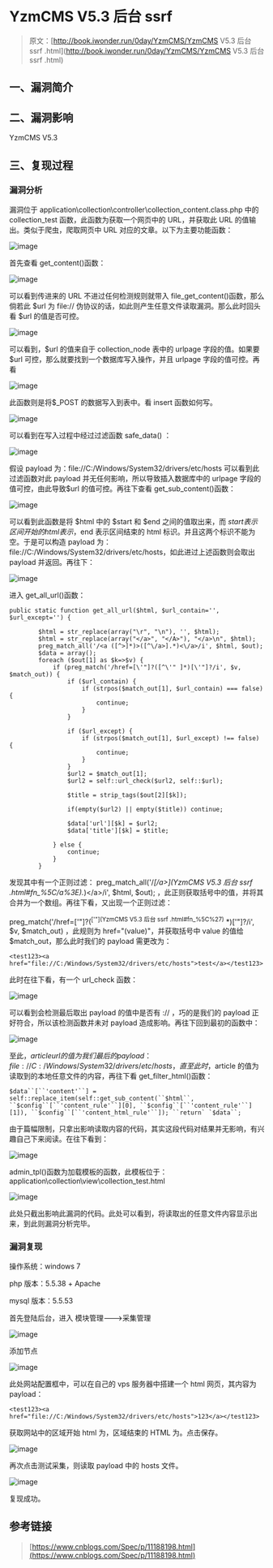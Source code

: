 # YzmCMS V5.3 后台 ssrf

> 原文：[http://book.iwonder.run/0day/YzmCMS/YzmCMS V5.3 后台 ssrf .html](http://book.iwonder.run/0day/YzmCMS/YzmCMS V5.3 后台 ssrf .html)

## 一、漏洞简介

## 二、漏洞影响

YzmCMS V5.3

## 三、复现过程

### 漏洞分析

漏洞位于 application\collection\controller\collection_content.class.php 中的 collection_test 函数，此函数为获取一个网页中的 URL，并获取此 URL 的值输出。类似于爬虫，爬取网页中 URL 对应的文章。以下为主要功能函数：　

![image](img/2f504aa1de23cb65a9ec38978bb38ef0.png)

首先查看 get_content()函数：

![image](img/7ad8c621c2cd7c2031d734b0013eb99a.png)

可以看到传进来的 URL 不进过任何检测规则就带入 file_get_content()函数，那么倘若此 $url 为 file:// 伪协议的话，如此则产生任意文件读取漏洞。那么此时回头看 $url 的值是否可控。

![image](img/d63c4831137fb9134692485e87a9b9c9.png)

可以看到，$url 的值来自于 collection_node 表中的 urlpage 字段的值。如果要 $url 可控，那么就要找到一个数据库写入操作，并且 urlpage 字段的值可控。再看

![image](img/4b237fd4d814a8338da7276bd7737fab.png)

此函数则是将$_POST 的数据写入到表中。看 insert 函数如何写。

![image](img/f5e7ee099c81c4dde9b6b47c23fdaffa.png)

可以看到在写入过程中经过过滤函数 safe_data() ：

![image](img/a7cf3e803802ce002719121abe2d3595.png)

假设 payload 为：file://C:/Windows/System32/drivers/etc/hosts 可以看到此过滤函数对此 payload 并无任何影响，所以导致插入数据库中的 urlpage 字段的值可控，由此导致$url 的值可控。再往下查看 get_sub_content()函数：

![image](img/0abea9fd683d7bc9914e17caa6dc5722.png)

可以看到此函数是将 $html 中的 $start 和 $end 之间的值取出来，而 $start 表示区间开始的 html 表示，$end 表示区间结束的 html 标识。并且这两个标识不能为空。于是可以构造 payload 为：<test123>file://C:/Windows/System32/drivers/etc/hosts</test123>，如此进过上述函数则会取出 payload 并返回。再往下：

![image](img/fced09428193361bb9c781e4995a385d.png)

进入 get_all_url()函数：

```
public static function get_all_url($html, $url_contain='', $url_except='') {

        $html = str_replace(array("\r", "\n"), '', $html);
        $html = str_replace(array("</a>", "</A>"), "</a>\n", $html);
        preg_match_all('/<a ([^>]*)>([^\/a>].*)<\/a>/i', $html, $out);
        $data = array();
        foreach ($out[1] as $k=>$v) {
            if (preg_match('/href=[\'"]?([^\'" ]*)[\'"]?/i', $v, $match_out)) {
                if ($url_contain) {
                    if (strpos($match_out[1], $url_contain) === false) {
                        continue;
                    } 
                }

                if ($url_except) {
                    if (strpos($match_out[1], $url_except) !== false) {
                        continue;
                    } 
                }
                $url2 = $match_out[1];
                $url2 = self::url_check($url2, self::$url);

                $title = strip_tags($out[2][$k]);

                if(empty($url2) || empty($title)) continue;

                $data['url'][$k] = $url2;
                $data['title'][$k] = $title;

            } else {
                continue;
            }
        } 
```

发现其中有一个正则过滤： preg_match_all('/*[\/a>](YzmCMS V5.3 后台 ssrf .html#fn_%5C/a%3E).*)<\/a>/i', $html, $out); ，此正则获取括号中的值，并将其合并为一个数组。再往下看，又出现一个正则过滤：

preg_match('/href=[\'"]?(<sup>[\'"](YzmCMS V5.3 后台 ssrf .html#fn_%5C%27)</sup> *)[\'"]?/i', $v, $match_out) ，此规则为 href="(value)"，并获取括号中 value 的值给$match_out，那么此时我们的 payload 需更改为：

```
<test123><a href="file://C:/Windows/System32/drivers/etc/hosts">test</a></test123> 
```

此时在往下看，有一个 url_check 函数：

![image](img/3087913d5b8c143661f7938daf3c70a0.png)

可以看到会检测最后取出 payload 的值中是否有 :// ，巧的是我们的 payload 正好符合，所以该检测函数并未对 payload 造成影响。再往下回到最初的函数中：

![image](img/b4e765bca3f1a260d1a7c9d00f7f8c1b.png)

至此，$articleurl 的值为我们最后的 payload： file://C:/Windows/System32/drivers/etc/hosts ，直至此时，$article 的值为读取到的本地任意文件的内容，再往下看 get_filter_html()函数：

```
$data``[``'content'``] = self::replace_item(self::get_sub_content(``$html``, ``$config``[``'content_rule'``][0], ``$config``[``'content_rule'``][1]), ``$config``[``'content_html_rule'``]); ``return` `$data``; 
```

由于篇幅限制，只拿出影响读取内容的代码，其实这段代码对结果并无影响，有兴趣自己下来阅读。在往下看到：

![image](img/9206dae9cd491c97a52b89f93318c160.png)

admin_tpl()函数为加载模板的函数，此模板位于：application\collection\view\collection_test.html

![image](img/8cb4bf722ccb893d9804c15029e96af2.png)

此处只截出影响此漏洞的代码。此处可以看到，将读取出的任意文件内容显示出来，到此则漏洞分析完毕。

### 漏洞复现

操作系统：windows 7

php 版本：5.5.38 + Apache

mysql 版本：5.5.53

首先登陆后台，进入 模块管理--->采集管理

![image](img/006b70bb9402b840e43ce240a1654117.png)

添加节点

![image](img/ae21bd069e71b7c71b0d71e6a811228b.png)

此处网站配置框中，可以在自己的 vps 服务器中搭建一个 html 网页，其内容为 payload：

```
<test123><a href="file://C:/Windows/System32/drivers/etc/hosts">123</a></test123> 
```

获取网站中的区域开始 html 为<test123>，区域结束的 HTML 为</test123>。点击保存。

![image](img/c4aab53f9af4f9f4901b3745c9a00cfa.png)

再次点击测试采集，则读取 payload 中的 hosts 文件。

![image](img/c42a4eba5a01957d484caaf595962f43.png)

复现成功。

## 参考链接

> [https://www.cnblogs.com/Spec/p/11188198.html](https://www.cnblogs.com/Spec/p/11188198.html)

